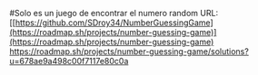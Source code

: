 #Solo es un juego de encontrar el numero random
URL: [[https://github.com/SDroy34/NumberGuessingGame](https://roadmap.sh/projects/number-guessing-game)](https://roadmap.sh/projects/number-guessing-game)
https://roadmap.sh/projects/number-guessing-game/solutions?u=678ae9a498c00f7117e80c0a
